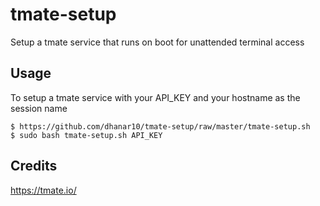# tmate-setup

Setup a tmate service that runs on boot for unattended terminal access

## Usage

To setup a tmate service with your API_KEY and your hostname as the session name

```
$ https://github.com/dhanar10/tmate-setup/raw/master/tmate-setup.sh
$ sudo bash tmate-setup.sh API_KEY
```

## Credits

https://tmate.io/
